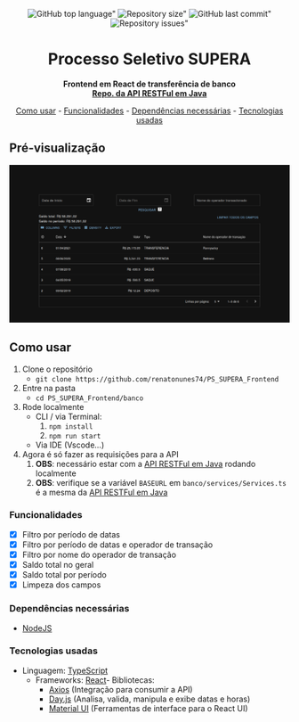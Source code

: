 <div align="center">
	
![GitHub top language"](https://img.shields.io/github/languages/top/renatonunes74/PS_SUPERA_Frontend.svg?style=for-the-badge)
![Repository size"](https://img.shields.io/github/repo-size/renatonunes74/PS_SUPERA_Frontend.svg?style=for-the-badge)
![GitHub last commit"](https://img.shields.io/github/last-commit/renatonunes74/PS_SUPERA_Frontend.svg?style=for-the-badge)
![Repository issues"](https://img.shields.io/github/issues/rockofox/firefox-minima.svg?style=for-the-badge)
# Processo Seletivo SUPERA
**Frontend em React de transferência de banco<br/>[Repo. da API RESTFul em Java](https://github.com/renatonunes74/PS_SUPERA_Backend)**

[Como usar](#como-usar) -
[Funcionalidades](#funcionalidades) -
[Dependências necessárias](#dependências-necessárias) -
[Tecnologias usadas](#tecnologias-usadas)
<br>
</div>

## Pré-visualização
![](preview.png)

## Como usar
1. Clone o repositório
    - `git clone https://github.com/renatonunes74/PS_SUPERA_Frontend`
1. Entre na pasta
    - `cd PS_SUPERA_Frontend/banco`
1. Rode localmente
    - CLI / via Terminal:
        1. `npm install`
        1. `npm run start`
    - Via IDE (Vscode...)
1. Agora é só fazer as requisições para a API
	1. **OBS**: necessário estar com a [API RESTFul em Java](https://github.com/renatonunes74/PS_SUPERA_Backend) rodando localmente
 	2. **OBS**: verifique se a variável `BASEURL` em `banco/services/Services.ts` é a mesma da [API RESTFul em Java](https://github.com/renatonunes74/PS_SUPERA_Backend)

### Funcionalidades
- [x] Filtro por período de datas
- [x] Filtro por período de datas e operador de transação
- [x] Filtro por nome do operador de transação
- [x] Saldo total no geral
- [x] Saldo total por período
- [x] Limpeza dos campos

### Dependências necessárias
- [NodeJS](https://nodejs.org)

### Tecnologias usadas
- Linguagem: [TypeScript](https://www.typescriptlang.org/) 
    - Frameworks: [React](https://react.dev/)- Bibliotecas:
        - [Axios](https://axios-http.com/) (Integração para consumir a API)
        - [Day.js](https://day.js.org/) (Analisa, valida, manipula e exibe datas e horas)
        - [Material UI](https://mui.com/) (Ferramentas de interface para o React UI)
